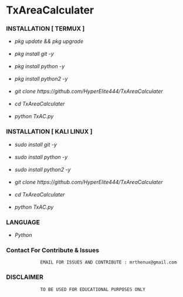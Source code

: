 # TxAreaCalculater

### INSTALLATION [ TERMUX ]

<ul>
<li><i>pkg update && pkg upgrade</i></li><br>
<li><i>pkg install git -y</i></li><br>
<li><i>pkg install python -y</i></li><br>
<li><i>pkg install python2 -y</i></li><br>
<li><i>git clone https://github.com/HyperElite444/TxAreaCalculater</i></li><br>
<li><i>cd TxAreaCalculater</i></li><br>
<li><i>python TxAC.py</i></li>
</ul>

### INSTALLATION [ KALI LINUX ]

<ul>
<li><i>sudo install git -y</i></li><br>
<li><i>sudo install python -y</i></li><br>
<li><i>sudo install python2 -y</i></li><br>
<li><i>git clone https://github.com/HyperElite444/TxAreaCalculater</i></li><br>
<li><i>cd TxAreaCalculater</i></li><br>
<li><i>python TxAC.py</i></li>
</ul>

### LANGUAGE

<ul>
<li><i>Python</i></li>
</ul>

### Contact For Contribute & Issues 

                 EMAIL FOR ISSUES AND CONTRIBUTE : mrthenux@gmail.com

### DISCLAIMER
                 TO BE USED FOR EDUCATIONAL PURPOSES ONLY
